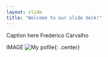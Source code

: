 ```yaml
---
layout: slide
title: "Welcome to our slide deck!"
---
```


Caption here
Frederico Carvalho

IMAGE
![My pofile](https://static.wikia.nocookie.net/crayonshinchan/images/5/5f/Bo.png/revision/latest/top-crop/width/360/height/360?cb=20200811110840){: .center}

